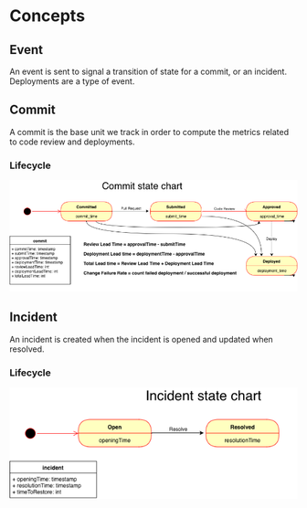 # Concepts
## Event
An event is sent to signal a transition of state for a commit, or an incident.
Deployments are a type of event.
## Commit
A commit is the base unit we track in order to compute the metrics related to code review and deployments.
### Lifecycle
![commit state chart](commit_state_chart.png "Commit state chart")
## Incident
An incident is created when the incident is opened and updated when resolved.
### Lifecycle
![incident state chart](incident_state_chart.png "Incident state chart")
